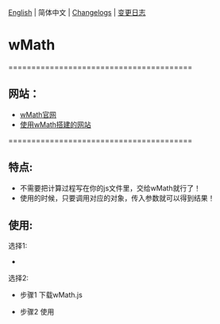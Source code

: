 [English](./README.md) | 简体中文 | [Changelogs](./ChangeLogs_EN.md) | [变更日志](ChangeLogs_CN.md)

# wMath
========================================
## 网站：
- [wMath官网](http://wmath.icu/)
- [使用wMath搭建的网站](http://math.wmath.icu/)

========================================

## 特点:

  - 不需要把计算过程写在你的js文件里，交给wMath就行了！
  - 使用的时候，只要调用对应的对象，传入参数就可以得到结果！

## 使用:

选择1: 

  - <script src="http://raw.githack.com/Wuyingqwq/wMath/main/wMath/wMath.js"> </script> 

选择2: 

  - 步骤1 下载wMath.js 

  - 步骤2 使用<script>标签引入wMath.js
  

  
## 注意事项：
  - 使用 eq 对象时，必须引入 Algebra.js。
  - Algebra.js:https://github.com/nicolewhite/algebra.js

